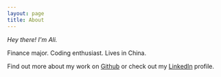 ```yaml
---
layout: page
title: About
---
```


*Hey there! I'm Ali.*

Finance major. Coding enthusiast. Lives in China.

Find out more about my work on [Github](https://github.com/alisiina) or check
out my [LinkedIn](https://linkedin.com/in/alisina) profile.
